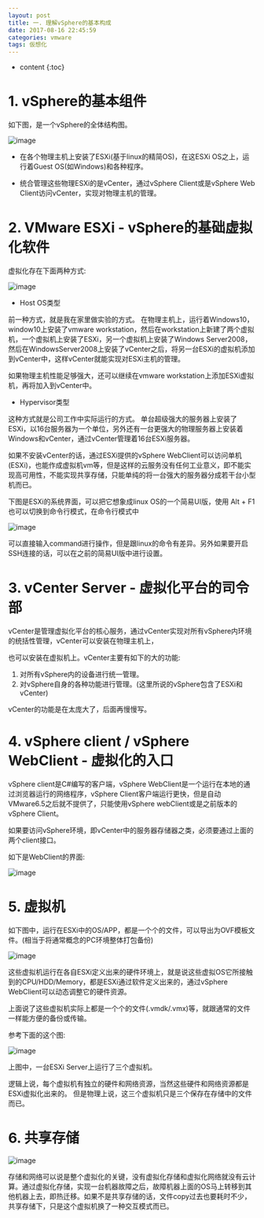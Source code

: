 ```yaml
---
layout: post
title: 一. 理解vSphere的基本构成
date: 2017-08-16 22:45:59
categories: vmware
tags: 仮想化
---
```

* content
{:toc}


# 1. vSphere的基本组件

如下图，是一个vSphere的全体结构图。

![image](https://user-images.githubusercontent.com/18595935/31669143-3afb80c2-b38f-11e7-8ab8-ca5ba13ccddc.png)


- 在各个物理主机上安装了ESXi(基于linux的精简OS)，在这ESXi OS之上，运行着Guest OS(如Windows)和各种程序。

- 统合管理这些物理ESXi的是vCenter，通过vSphere Client或是vSphere Web Client访问vCenter，实现对物理主机的管理。


# 2. VMware ESXi - vSphere的基础虚拟化软件

虚拟化存在下面两种方式:

![image](https://user-images.githubusercontent.com/18595935/31669207-647c3c8e-b38f-11e7-8735-58dba4971835.png)

- Host OS类型

前一种方式，就是我在家里做实验的方式。
在物理主机上，运行着Windows10，window10上安装了vmware workstation，然后在workstation上新建了两个虚拟机，一个虚拟机上安装了ESXi，另一个虚拟机上安装了Windows Server2008，然后在WindowsServer2008上安装了vCenter之后，将另一台ESXi的虚拟机添加到vCenter中，这样vCenter就能实现对ESXi主机的管理。

如果物理主机性能足够强大，还可以继续在vmware workstation上添加ESXi虚拟机，再将加入到vCenter中。

- Hypervisor类型

这种方式就是公司工作中实际运行的方式。
单台超级强大的服务器上安装了ESXi，以16台服务器为一个单位，另外还有一台更强大的物理服务器上安装着Windows和vCenter，通过vCenter管理着16台ESXi服务器。

如果不安装vCenter的话，通过ESXi提供的vSphere WebClient可以访问单机(ESXi)，也能作成虚拟机vm等，但是这样的云服务没有任何工业意义，即不能实现高可用性，不能实现共享存储，只能单纯的将一台强大的服务器分成若干台小型机而已。


下图是ESXi的系统界面，可以把它想象成linux OS的一个简易UI版，使用 Alt + F1 也可以切换到命令行模式，在命令行模式中

![image](https://user-images.githubusercontent.com/18595935/31669500-3832e7e4-b390-11e7-8b27-7221d9f0c374.png)


可以直接输入command进行操作，但是跟linux的命令有差异。另外如果要开启SSH连接的话，可以在之前的简易UI版中进行设置。


# 3. vCenter Server - 虚拟化平台的司令部
vCenter是管理虚拟化平台的核心服务，通过vCenter实现对所有vSphere内环境的统括性管理，vCenter可以安装在物理主机上，

也可以安装在虚拟机上。vCenter主要有如下的大的功能:
1. 对所有vSphere内的设备进行统一管理。
2. 对vSphere自身的各种功能进行管理。(这里所说的vSphere包含了ESXi和vCenter)

vCenter的功能是在太庞大了，后面再慢慢写。

# 4. vSphere client / vSphere WebClient - 虚拟化的入口

vSphere client是C#编写的客户端，vSphere WebClient是一个运行在本地的通过浏览器运行的网络程序，vSphere Client客户端运行更快，但是自动VMware6.5之后就不提供了，只能使用vSphere webClient或是之前版本的vSphere Client。

如果要访问vSphere环境，即vCenter中的服务器存储器之类，必须要通过上面的两个client接口。

如下是WebClient的界面:

![image](https://user-images.githubusercontent.com/18595935/31669981-8d84fad8-b391-11e7-8333-bef74b6737e9.png)


# 5. 虚拟机 

如下图中，运行在ESXi中的OS/APP，都是一个个的文件，可以导出为OVF模板文件。(相当于将通常概念的PC环境整体打包备份)

![image](https://user-images.githubusercontent.com/18595935/31670340-5224ba36-b392-11e7-9df0-ec1ed022f950.png)

这些虚拟机运行在各自ESXi定义出来的硬件环境上，就是说这些虚拟OS它所接触到的CPU/HDD/Memory，都是ESXi通过软件定义出来的，通过vSphere WebClient可以动态调整它的硬件资源。

上面说了这些虚拟机实际上都是一个个的文件(.vmdk/.vmx)等，就跟通常的文件一样能方便的备份或传输。

参考下面的这个图:

![image](https://user-images.githubusercontent.com/18595935/31670604-f134666c-b392-11e7-9121-7f38ad2c3024.png)

上图中，一台ESXi Server上运行了三个虚拟机。

逻辑上说，每个虚拟机有独立的硬件和网络资源，当然这些硬件和网络资源都是ESXi虚拟化出来的。
但是物理上说，这三个虚拟机只是三个保存在存储中的文件而已。


# 6. 共享存储

![image](https://user-images.githubusercontent.com/18595935/31671062-027fffde-b394-11e7-9920-404cd1dbd68d.png)

存储和网络可以说是整个虚拟化的关键，没有虚拟化存储和虚拟化网络就没有云计算。通过虚拟化存储，实现一台机器故障之后，故障机器上面的OS马上转移到其他机器上去，即热迁移。如果不是共享存储的话，文件copy过去也要耗时不少，共享存储下，只是这个虚拟机换了一种交互模式而已。





